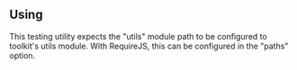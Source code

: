## Using

This testing utility expects the "utils" module path to be configured to toolkit's utils module. With RequireJS, this can be configured in the "paths" option.
